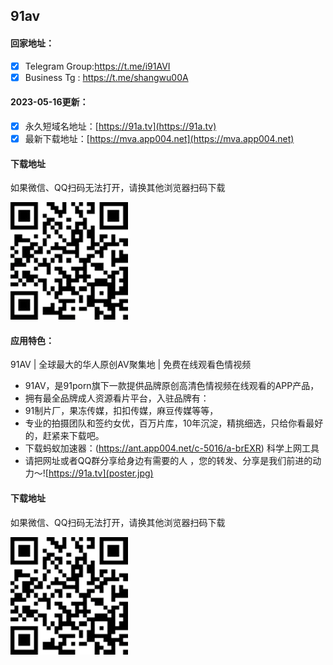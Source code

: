 ## 91av

#### 回家地址：
- [x] Telegram Group:https://t.me/i91AVI
- [x] Business Tg : https://t.me/shangwu00A
#### 2023-05-16更新：
- [x] 永久短域名地址：[https://91a.tv](https://91a.tv)
- [x] 最新下载地址：[https://mva.app004.net](https://mva.app004.net)
#### 下载地址

如果微信、QQ扫码无法打开，请换其他浏览器扫码下载

![91av下载二维码](code.jpg)
#### 应用特色：
91AV | 全球最大的华人原创AV聚集地 |  免费在线观看色情视频
- 91AV，是91porn旗下一款提供品牌原创高清色情视频在线观看的APP产品，
- 拥有最全品牌成人资源看片平台，入驻品牌有：
- 91制片厂，果冻传媒，扣扣传媒，麻豆传媒等等，
- 专业的拍摄团队和签约女优，百万片库，10年沉淀，精挑细选，只给你看最好的，赶紧来下载吧。
- 下载蚂蚁加速器：(https://ant.app004.net/c-5016/a-brEXR) 科学上网工具
- 请把网址或者QQ群分享给身边有需要的人 ，您的转发、分享是我们前进的动力～![https://91a.tv](poster.jpg)
#### 下载地址

如果微信、QQ扫码无法打开，请换其他浏览器扫码下载

![91av下载二维码](code.jpg)
